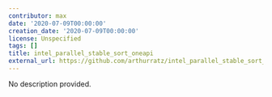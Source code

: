 ```yaml
---
contributor: max
date: '2020-07-09T00:00:00'
creation_date: '2020-07-09T00:00:00'
license: Unspecified
tags: []
title: intel_parallel_stable_sort_oneapi
external_url: https://github.com/arthurratz/intel_parallel_stable_sort_oneapi
---
```


No description provided.
